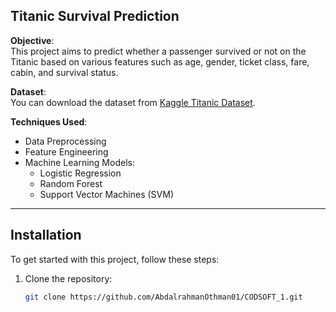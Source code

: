 ## Titanic Survival Prediction

**Objective**:  
This project aims to predict whether a passenger survived or not on the Titanic based on various features such as age, gender, ticket class, fare, cabin, and survival status.

**Dataset**:  
You can download the dataset from [Kaggle Titanic Dataset](https://www.kaggle.com/datasets/yasserh/titanic-dataset).

**Techniques Used**:  
- Data Preprocessing
- Feature Engineering
- Machine Learning Models:
  - Logistic Regression
  - Random Forest
  - Support Vector Machines (SVM)

---

## Installation

To get started with this project, follow these steps:

1. Clone the repository:
   ```bash
   git clone https://github.com/AbdalrahmanOthman01/CODSOFT_1.git
